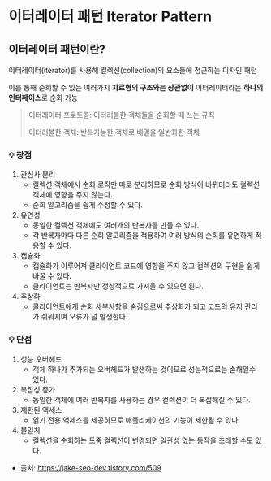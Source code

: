 # 이터레이터 패턴 Iterator Pattern

## 이터레이터 패턴이란?

이터레이터(iterator)를 사용해 컬렉션(collection)의 요소들에 접근하는 디자인 패턴

이를 통해 순회할 수 있는 여러가지 **자료형의 구조와는 상관없이** 이터레이터라는 **하나의 인터페이스**로 순회 가능

> 이터레이터 프로토콜:
> 이터러블한 객체들을 순회할 때 쓰는 규칙
>
> 이터러블한 객체:
> 반복가능한 객체로 배열을 일반화한 객체


### 💡 장점
1. 관심사 분리
    - 컬렉션 객체에서 순회 로직만 따로 분리하므로 순회 방식이 바뀌더라도 컬렉션 객체에 영향을 주지 않는다.
    - 순회 알고리즘을 쉽게 수정할 수 있다.
2. 유연성
    - 동일한 컬렉션 객체에도 여러개의 반복자를 만들 수 있다.
    - 각 반복자마다 다른 순회 알고리즘을 적용하여 여러 방식의 순회를 유연하게 적용할 수 있다.
3. 캡슐화
    - 캡슐화가 이루어져 클라이언트 코드에 영향을 주지 않고 컬렉션의 구현을 쉽게 바꿀 수 있다.
    - 클라이언트는 반복자만 정상적으로 가져올 수 있으면 된다.
4. 추상화
    - 클라이언트에게 순회 세부사항을 숨김으로써 추상화가 되고 코드의 유지 관리가 쉬워지며 오류가 덜 발생한다.


### 💡 단점
1. 성능 오버헤드
    - 객체 하나가 추가되는 오버헤드가 발생하는 것이므로 성능적으로는 손해일수 있다.
2. 복잡성 증가
    - 동일한 객체에 여러 반복자를 사용하는 경우 컬렉션이 더 복잡해질 수 있다.
3. 제한된 액세스
    - 읽기 전용 액세스를 제공하므로 애플리케이션의 기능이 제한될 수 있다.
4. 불일치
    - 컬렉션을 순회하는 도중 컬렉션이 변경되면 일관성 없는 동작을 초래할 수도 있다.


- 출처: https://jake-seo-dev.tistory.com/509